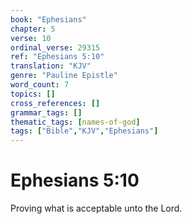 ```yaml
---
book: "Ephesians"
chapter: 5
verse: 10
ordinal_verse: 29315
ref: "Ephesians 5:10"
translation: "KJV"
genre: "Pauline Epistle"
word_count: 7
topics: []
cross_references: []
grammar_tags: []
thematic_tags: [names-of-god]
tags: ["Bible","KJV","Ephesians"]
---
```


# Ephesians 5:10

Proving what is acceptable unto the Lord.
